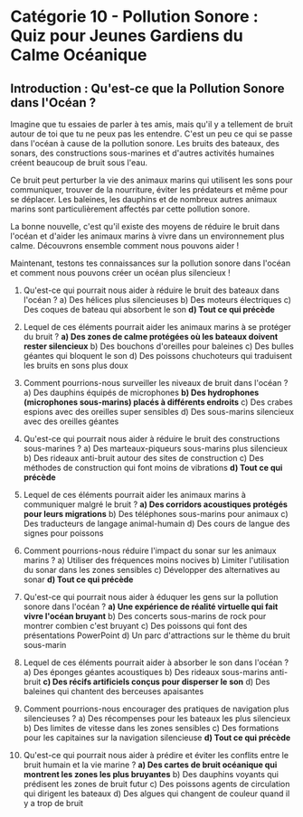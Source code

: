 # Catégorie 10 - Pollution Sonore : Quiz pour Jeunes Gardiens du Calme Océanique

## Introduction : Qu'est-ce que la Pollution Sonore dans l'Océan ?

Imagine que tu essaies de parler à tes amis, mais qu'il y a tellement de bruit autour de toi que tu ne peux pas les entendre. C'est un peu ce qui se passe dans l'océan à cause de la pollution sonore. Les bruits des bateaux, des sonars, des constructions sous-marines et d'autres activités humaines créent beaucoup de bruit sous l'eau.

Ce bruit peut perturber la vie des animaux marins qui utilisent les sons pour communiquer, trouver de la nourriture, éviter les prédateurs et même pour se déplacer. Les baleines, les dauphins et de nombreux autres animaux marins sont particulièrement affectés par cette pollution sonore.

La bonne nouvelle, c'est qu'il existe des moyens de réduire le bruit dans l'océan et d'aider les animaux marins à vivre dans un environnement plus calme. Découvrons ensemble comment nous pouvons aider !

Maintenant, testons tes connaissances sur la pollution sonore dans l'océan et comment nous pouvons créer un océan plus silencieux !

1. Qu'est-ce qui pourrait nous aider à réduire le bruit des bateaux dans l'océan ?
   a) Des hélices plus silencieuses
   b) Des moteurs électriques
   c) Des coques de bateau qui absorbent le son
   **d) Tout ce qui précède**

2. Lequel de ces éléments pourrait aider les animaux marins à se protéger du bruit ?
   **a) Des zones de calme protégées où les bateaux doivent rester silencieux**
   b) Des bouchons d'oreilles pour baleines
   c) Des bulles géantes qui bloquent le son
   d) Des poissons chuchoteurs qui traduisent les bruits en sons plus doux

3. Comment pourrions-nous surveiller les niveaux de bruit dans l'océan ?
   a) Des dauphins équipés de microphones
   **b) Des hydrophones (microphones sous-marins) placés à différents endroits**
   c) Des crabes espions avec des oreilles super sensibles
   d) Des sous-marins silencieux avec des oreilles géantes

4. Qu'est-ce qui pourrait nous aider à réduire le bruit des constructions sous-marines ?
   a) Des marteaux-piqueurs sous-marins plus silencieux
   b) Des rideaux anti-bruit autour des sites de construction
   c) Des méthodes de construction qui font moins de vibrations
   **d) Tout ce qui précède**

5. Lequel de ces éléments pourrait aider les animaux marins à communiquer malgré le bruit ?
   **a) Des corridors acoustiques protégés pour leurs migrations**
   b) Des téléphones sous-marins pour animaux
   c) Des traducteurs de langage animal-humain
   d) Des cours de langue des signes pour poissons

6. Comment pourrions-nous réduire l'impact du sonar sur les animaux marins ?
   a) Utiliser des fréquences moins nocives
   b) Limiter l'utilisation du sonar dans les zones sensibles
   c) Développer des alternatives au sonar
   **d) Tout ce qui précède**

7. Qu'est-ce qui pourrait nous aider à éduquer les gens sur la pollution sonore dans l'océan ?
   **a) Une expérience de réalité virtuelle qui fait vivre l'océan bruyant**
   b) Des concerts sous-marins de rock pour montrer combien c'est bruyant
   c) Des poissons qui font des présentations PowerPoint
   d) Un parc d'attractions sur le thème du bruit sous-marin

8. Lequel de ces éléments pourrait aider à absorber le son dans l'océan ?
   a) Des éponges géantes acoustiques
   b) Des rideaux sous-marins anti-bruit
   **c) Des récifs artificiels conçus pour disperser le son**
   d) Des baleines qui chantent des berceuses apaisantes

9. Comment pourrions-nous encourager des pratiques de navigation plus silencieuses ?
   a) Des récompenses pour les bateaux les plus silencieux
   b) Des limites de vitesse dans les zones sensibles
   c) Des formations pour les capitaines sur la navigation silencieuse
   **d) Tout ce qui précède**

10. Qu'est-ce qui pourrait nous aider à prédire et éviter les conflits entre le bruit humain et la vie marine ?
    **a) Des cartes de bruit océanique qui montrent les zones les plus bruyantes**
    b) Des dauphins voyants qui prédisent les zones de bruit futur
    c) Des poissons agents de circulation qui dirigent les bateaux
    d) Des algues qui changent de couleur quand il y a trop de bruit